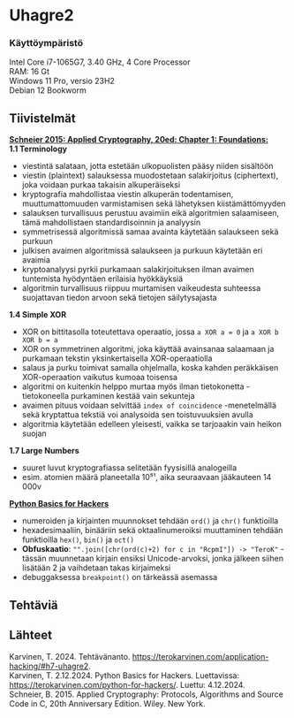 # Uhagre2

### Käyttöympäristö

Intel Core i7-1065G7, 3.40 GHz, 4 Core Processor  
RAM: 16 Gt  
Windows 11 Pro, versio 23H2  
Debian 12 Bookworm  

## Tiivistelmät
[**Schneier 2015: Applied Cryptography, 20ed: Chapter 1: Foundations:** ](https://www.oreilly.com/library/view/applied-cryptography-protocols/9781119096726/08_chap01.html#chap01-sec001)   
**1.1 Terminology**
- viestintä salataan, jotta estetään ulkopuolisten pääsy niiden sisältöön
- viestin (plaintext) salauksessa muodostetaan salakirjoitus (ciphertext), joka voidaan purkaa takaisin alkuperäiseksi
- kryptografia mahdollistaa viestin alkuperän todentamisen, muuttumattomuuden varmistamisen sekä lähetyksen kiistämättömyyden
- salauksen turvallisuus perustuu avaimiin eikä algoritmien salaamiseen, tämä mahdollistaen standardisoinnin ja analyysin
- symmetrisessä algoritmissä samaa avainta käytetään salaukseen sekä purkuun
- julkisen avaimen algoritmissä salaukseen ja purkuun käytetään eri avaimia
- kryptoanalyysi pyrkii purkamaan salakirjoituksen ilman avaimen tuntemista hyödyntäen erilaisia hyökkäyksiä
- algoritmin turvallisuus riippuu murtamisen vaikeudesta suhteessa suojattavan tiedon arvoon sekä tietojen säilytysajasta

**1.4 Simple XOR**
- XOR on bittitasolla toteutettava operaatio, jossa `a XOR a = 0` ja `a XOR b XOR b = a`
- XOR on symmetrinen algoritmi, joka käyttää avainsanaa salaamaan ja purkamaan tekstin yksinkertaisella XOR-operaatiolla
- salaus ja purku toimivat samalla ohjelmalla, koska kahden peräkkäisen XOR-operaation vaikutus kumoaa toisensa
- algoritmi on kuitenkin helppo murtaa myös ilman tietokonetta - tietokoneella purkaminen kestää vain sekunteja
- avaimen pituus voidaan selvittää `index of coincidence` -menetelmällä sekä kryptattua tekstiä voi analysoida sen toistuvuuksien avulla
- algoritmia käytetään edelleen yleisesti, vaikka se tarjoaakin vain heikon suojan

**1.7 Large Numbers**
- suuret luvut kryptografiassa selitetään fyysisillä analogeilla
- esim. atomien määrä planeetalla 10⁵¹, aika seuraavaan jääkauteen 14 000v

[**Python Basics for Hackers**](https://terokarvinen.com/python-for-hackers/)
- numeroiden ja kirjainten muunnokset tehdään `ord()` ja `chr()` funktioilla
- hexadesimaaliin, binääriin sekä oktaalinumeroiksi muuttaminen tehdään funktioilla `hex()`, `bin()` ja `oct()`
- **Obfuskaatio**: `"".join([chr(ord(c)+2) for c in "RcpmI"]) -> "TeroK"` - tässän muunnetaan kirjain ensiksi Unicode-arvoksi, jonka jälkeen siihen lisätään 2 ja vaihdetaan takas kirjaimeksi
- debuggaksessa `breakpoint()` on tärkeässä asemassa


## Tehtäviä

## Lähteet
Karvinen, T. 2024. Tehtävänanto. https://terokarvinen.com/application-hacking/#h7-uhagre2.  
Karvinen, T. 2.12.2024. Python Basics for Hackers. Luettavissa: https://terokarvinen.com/python-for-hackers/. Luettu: 4.12.2024.  
Schneier, B. 2015. Applied Cryptography: Protocols, Algorithms and Source Code in C, 20th Anniversary Edition. Wiley. New York.  
